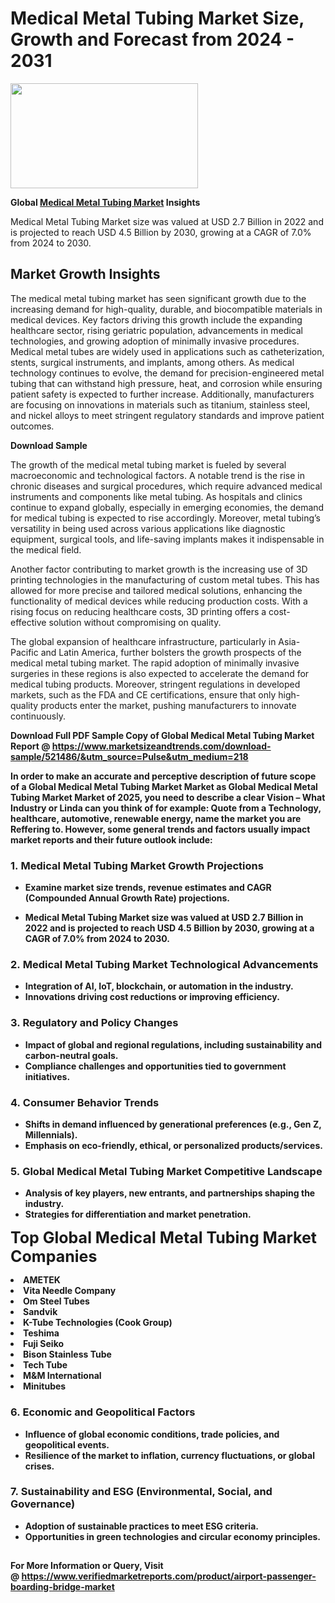 <H1>Medical Metal Tubing Market Size, Growth and Forecast from 2024 - 2031</H1><img class="aligncenter size-medium wp-image-584254" src="https://thirdeyenews.in/wp-content/uploads/2024/09/Global-Market-Research-300x168.jpeg" alt="" width="300" height="168" /><p><strong>Global&nbsp;<a href="https://www.marketsizeandtrends.com/download-sample/521486/&amp;utm_source=Pulse&amp;utm_medium=218">Medical Metal Tubing Market</a> Insights</strong></p><p>Medical Metal Tubing Market size was valued at USD 2.7 Billion in 2022 and is projected to reach USD 4.5 Billion by 2030, growing at a CAGR of 7.0% from 2024 to 2030.</p><p><h2>Market Growth Insights</h2> <p>The medical metal tubing market has seen significant growth due to the increasing demand for high-quality, durable, and biocompatible materials in medical devices. Key factors driving this growth include the expanding healthcare sector, rising geriatric population, advancements in medical technologies, and growing adoption of minimally invasive procedures. Medical metal tubes are widely used in applications such as catheterization, stents, surgical instruments, and implants, among others. As medical technology continues to evolve, the demand for precision-engineered metal tubing that can withstand high pressure, heat, and corrosion while ensuring patient safety is expected to further increase. Additionally, manufacturers are focusing on innovations in materials such as titanium, stainless steel, and nickel alloys to meet stringent regulatory standards and improve patient outcomes.</p> <p><strong>Download Sample</strong></p> <p>The growth of the medical metal tubing market is fueled by several macroeconomic and technological factors. A notable trend is the rise in chronic diseases and surgical procedures, which require advanced medical instruments and components like metal tubing. As hospitals and clinics continue to expand globally, especially in emerging economies, the demand for medical tubing is expected to rise accordingly. Moreover, metal tubing’s versatility in being used across various applications like diagnostic equipment, surgical tools, and life-saving implants makes it indispensable in the medical field.</p> <p>Another factor contributing to market growth is the increasing use of 3D printing technologies in the manufacturing of custom metal tubes. This has allowed for more precise and tailored medical solutions, enhancing the functionality of medical devices while reducing production costs. With a rising focus on reducing healthcare costs, 3D printing offers a cost-effective solution without compromising on quality.</p> <p>The global expansion of healthcare infrastructure, particularly in Asia-Pacific and Latin America, further bolsters the growth prospects of the medical metal tubing market. The rapid adoption of minimally invasive surgeries in these regions is also expected to accelerate the demand for medical tubing products. Moreover, stringent regulations in developed markets, such as the FDA and CE certifications, ensure that only high-quality products enter the market, pushing manufacturers to innovate continuously.</p> <p><strong></p><p><span class=""><strong>Download Full PDF Sample Copy of Global Medical Metal Tubing Market Report</strong> @ <a href="https://www.marketsizeandtrends.com/download-sample/521486/&amp;utm_source=Pulse&amp;utm_medium=218" target="_blank">https://www.marketsizeandtrends.com/download-sample/521486/&amp;utm_source=Pulse&amp;utm_medium=218</a></span></p><p>In order to make an accurate and perceptive description of future scope of a Global&nbsp;Medical Metal Tubing Market Market as Global&nbsp;Medical Metal Tubing Market Market of 2025, you need to describe a clear Vision &ndash; What Industry or Linda can you think of for example: Quote from a Technology, healthcare, automotive, renewable energy, name the market you are Reffering to. However, some general trends and factors usually impact market reports and their future outlook include:</p><h3>1.&nbsp;<strong>Medical Metal Tubing Market Growth Projections</strong></h3><ul><li>Examine market size trends, revenue estimates and CAGR (Compounded Annual Growth Rate) projections.</li><li><p>Medical Metal Tubing Market size was valued at USD 2.7 Billion in 2022 and is projected to reach USD 4.5 Billion by 2030, growing at a CAGR of 7.0% from 2024 to 2030.</p></li></ul><h3>2.&nbsp;<strong>Medical Metal Tubing Market Technological Advancements</strong></h3><ul><li>Integration of AI, IoT, blockchain, or automation in the industry.</li><li>Innovations driving cost reductions or improving efficiency.</li></ul><h3>3.&nbsp;<strong>Regulatory and Policy Changes</strong></h3><ul><li>Impact of global and regional regulations, including sustainability and carbon-neutral goals.</li><li>Compliance challenges and opportunities tied to government initiatives.</li></ul><h3>4.&nbsp;<strong>Consumer Behavior Trends</strong></h3><ul><li>Shifts in demand influenced by generational preferences (e.g., Gen Z, Millennials).</li><li>Emphasis on eco-friendly, ethical, or personalized products/services.</li></ul><h3>5.&nbsp;<strong>Global Medical Metal Tubing Market Competitive Landscape</strong></h3><ul><li>Analysis of key players, new entrants, and partnerships shaping the industry.</li><li>Strategies for differentiation and market penetration.</li></ul><p data-pm-slice="1 1 []"><span style="color: inherit; font-family: inherit; font-size: 25px;">Top Global Medical Metal Tubing Market Companies</span></p><div class="" data-test-id=""><p><li>AMETEK</li><li> Vita Needle Company</li><li> Om Steel Tubes</li><li> Sandvik</li><li> K-Tube Technologies (Cook Group)</li><li> Teshima</li><li> Fuji Seiko</li><li> Bison Stainless Tube</li><li> Tech Tube</li><li> M&M International</li><li> Minitubes</li></p></div><h3>6.&nbsp;<strong>Economic and Geopolitical Factors</strong></h3><ul><li>Influence of global economic conditions, trade policies, and geopolitical events.</li><li>Resilience of the market to inflation, currency fluctuations, or global crises.</li></ul><h3>7.&nbsp;<strong>Sustainability and ESG (Environmental, Social, and Governance)</strong></h3><ul><li>Adoption of sustainable practices to meet ESG criteria.</li><li>Opportunities in green technologies and circular economy principles.</li></ul><h2><strong style="font-size: 14px;">For More Information or Query, Visit @&nbsp;</strong><a style="background-color: #ffffff; font-size: 14px;" href="https://www.marketsizeandtrends.com/report/medical-metal-tubing-market/" target="_blank">https://www.verifiedmarketreports.com/product/airport-passenger-boarding-bridge-market</a></h2>
